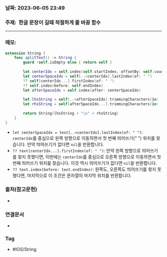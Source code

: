 ### 날짜: 2023-06-05 23:49

### 주제:  한글 문장이 길때 적절하게 줄 바꿈 함수
---
### 메모: 
``` swift 
extension String {
    func splitText() -> String {
        guard !self.isEmpty else { return self }
        
        let centerIdx = self.index(self.startIndex, offsetBy: self.count / 2)
        let centerSpaceIdx = self[..<centerIdx].lastIndex(of: " ")
        ?? self[centerIdx...].firstIndex(of: " ")
        ?? self.index(before: self.endIndex)
        let afterSpaceIdx = self.index(after: centerSpaceIdx)
        
        let lhsString = self[..<afterSpaceIdx].trimmingCharacters(in: .whitespaces)
        let rhsString = self[afterSpaceIdx...].trimmingCharacters(in: .whitespaces)
        
        return String(lhsString + "\n" + rhsString)
    }
}
```
- `let centerSpaceIdx = text[..<centerIdx].lastIndex(of: " ")`: `centerIdx`를 중심으로 왼쪽 방향으로 이동하면서 첫 번째 띄어쓰기(" ") 위치를 찾습니다. 만약 띄어쓰기가 없다면 `nil`을 반환합니다.
- `?? text[centerIdx...].firstIndex(of: " ")`: 만약 왼쪽 방향으로 띄어쓰기를 찾지 못했다면, 이번에는 `centerIdx`를 중심으로 오른쪽 방향으로 이동하면서 첫 번째 띄어쓰기 위치를 찾습니다. 이것 역시 띄어쓰기가 없다면 `nil`을 반환합니다.
- `?? text.index(before: text.endIndex)`: 왼쪽도, 오른쪽도 띄어쓰기를 찾지 못했다면, 마지막으로 이 조건은 문자열의 마지막 위치를 반환합니다.

### 출처(참고문헌) 
- 

### 연결문서 
- 

### Tag
- #IOS/String 